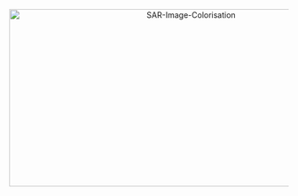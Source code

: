 <div align="center">
  <img src="https://socialify.git.ci/ShambaC/SAR-Image-Colorisation/image?language=1&name=1&owner=1&pattern=Transparent&theme=Dark" alt="SAR-Image-Colorisation" width="640" height="320" />
</div>
